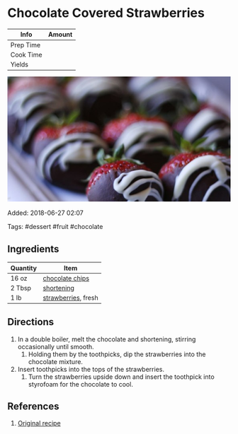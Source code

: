 # Chocolate Covered Strawberries

| Info      | Amount |
| --------- | ------ |
| Prep Time |        |
| Cook Time |        |
| Yields    |        |

![Chocolate covered strawberries](Media/chocolate-covered-strawberries.jpg)

Added: 2018-06-27 02:07

Tags: #dessert #fruit #chocolate

## Ingredients

| Quantity | Item                                                  |
| -------- | ----------------------------------------------------- |
| 16 oz    | [chocolate chips](../Ingredients/chocolate%20chips.md)  |
| 2 Tbsp   | [shortening](../Ingredients/shortening.md)            |
| 1 lb     | [strawberries](../Ingredients/strawberries.md), fresh |

## Directions

1. In a double boiler, melt the chocolate and shortening, stirring occasionally until smooth.
   1. Holding them by the toothpicks, dip the strawberries into the chocolate mixture.
2. Insert toothpicks into the tops of the strawberries.
   1. Turn the strawberries upside down and insert the toothpick into styrofoam for the chocolate to cool.

## References

1. [Original recipe](https://www.allrecipes.com/recipe/21712/chocolate-covered-strawberries/)

